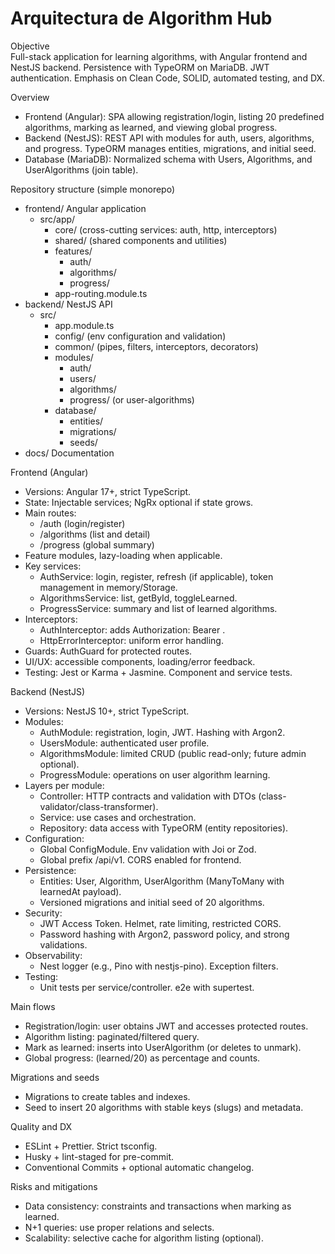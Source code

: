 # Arquitectura de Algorithm Hub

Objective  
Full-stack application for learning algorithms, with Angular frontend and NestJS backend. Persistence with TypeORM on MariaDB. JWT authentication. Emphasis on Clean Code, SOLID, automated testing, and DX.

Overview  
- Frontend (Angular): SPA allowing registration/login, listing 20 predefined algorithms, marking as learned, and viewing global progress.
- Backend (NestJS): REST API with modules for auth, users, algorithms, and progress. TypeORM manages entities, migrations, and initial seed.
- Database (MariaDB): Normalized schema with Users, Algorithms, and UserAlgorithms (join table).

Repository structure (simple monorepo)
- frontend/ Angular application
  - src/app/
    - core/ (cross-cutting services: auth, http, interceptors)
    - shared/ (shared components and utilities)
    - features/
      - auth/
      - algorithms/
      - progress/
    - app-routing.module.ts
- backend/ NestJS API
  - src/
    - app.module.ts
    - config/ (env configuration and validation)
    - common/ (pipes, filters, interceptors, decorators)
    - modules/
      - auth/
      - users/
      - algorithms/
      - progress/ (or user-algorithms)
    - database/
      - entities/
      - migrations/
      - seeds/
- docs/ Documentation

Frontend (Angular)
- Versions: Angular 17+, strict TypeScript.
- State: Injectable services; NgRx optional if state grows.
- Main routes:
  - /auth (login/register)
  - /algorithms (list and detail)
  - /progress (global summary)
- Feature modules, lazy-loading when applicable.
- Key services:
  - AuthService: login, register, refresh (if applicable), token management in memory/Storage.
  - AlgorithmsService: list, getById, toggleLearned.
  - ProgressService: summary and list of learned algorithms.
- Interceptors:
  - AuthInterceptor: adds Authorization: Bearer <token>.
  - HttpErrorInterceptor: uniform error handling.
- Guards: AuthGuard for protected routes.
- UI/UX: accessible components, loading/error feedback.
- Testing: Jest or Karma + Jasmine. Component and service tests.

Backend (NestJS)
- Versions: NestJS 10+, strict TypeScript.
- Modules:
  - AuthModule: registration, login, JWT. Hashing with Argon2.
  - UsersModule: authenticated user profile.
  - AlgorithmsModule: limited CRUD (public read-only; future admin optional).
  - ProgressModule: operations on user algorithm learning.
- Layers per module:
  - Controller: HTTP contracts and validation with DTOs (class-validator/class-transformer).
  - Service: use cases and orchestration.
  - Repository: data access with TypeORM (entity repositories).
- Configuration:
  - Global ConfigModule. Env validation with Joi or Zod.
  - Global prefix /api/v1. CORS enabled for frontend.
- Persistence:
  - Entities: User, Algorithm, UserAlgorithm (ManyToMany with learnedAt payload).
  - Versioned migrations and initial seed of 20 algorithms.
- Security:
  - JWT Access Token. Helmet, rate limiting, restricted CORS.
  - Password hashing with Argon2, password policy, and strong validations.
- Observability:
  - Nest logger (e.g., Pino with nestjs-pino). Exception filters.
- Testing:
  - Unit tests per service/controller. e2e with supertest.

Main flows
- Registration/login: user obtains JWT and accesses protected routes.
- Algorithm listing: paginated/filtered query.
- Mark as learned: inserts into UserAlgorithm (or deletes to unmark).
- Global progress: (learned/20) as percentage and counts.

Migrations and seeds
- Migrations to create tables and indexes.
- Seed to insert 20 algorithms with stable keys (slugs) and metadata.

Quality and DX
- ESLint + Prettier. Strict tsconfig.
- Husky + lint-staged for pre-commit.
- Conventional Commits + optional automatic changelog.

Risks and mitigations
- Data consistency: constraints and transactions when marking as learned.
- N+1 queries: use proper relations and selects.
- Scalability: selective cache for algorithm listing (optional).
